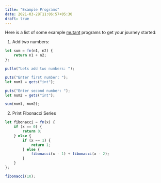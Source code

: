 ```yaml
---
title: "Example Programs"
date: 2021-03-28T11:06:57+05:30
draft: true
---
```


Here is a list of some example [mutant](https://github.com/gaurav-gogia/mutant) programs to get your journey started:

1. Add two numbers:
```js
let sum = fn(n1, n2) {
    return n1 + n2;
};

putln("Lets add two numbers: ");

puts("Enter first number: ");
let num1 = gets("int");

puts("Enter second number: ");
let num2 = gets("int");

sum(num1, num2);
```

2. Print Fibonacci Series
```js
let fibonacci = fn(x) {
    if (x == 0) {
        return 0;
    } else {
        if (x == 1) {
            return 1;
        } else {
            fibonacci(x - 1) + fibonacci(x - 2);
        }
    }
};

fibonacci(10);
```